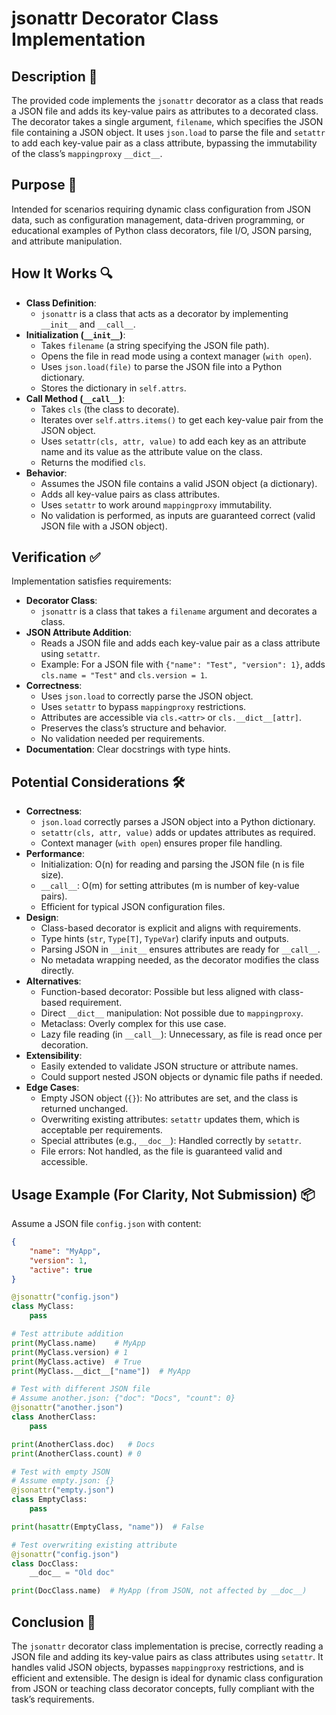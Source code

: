 # jsonattr Decorator Class Implementation

## Description 📝

The provided code implements the `jsonattr` decorator as a class that reads a JSON file and adds its key-value pairs as attributes to a decorated class.
The decorator takes a single argument, `filename`, which specifies the JSON file containing a JSON object.
It uses `json.load` to parse the file and `setattr` to add each key-value pair as a class attribute, bypassing the immutability of the class’s `mappingproxy` `__dict__`.

## Purpose 🎯

Intended for scenarios requiring dynamic class configuration from JSON data, such as configuration management, data-driven programming, or educational examples of Python class decorators, file I/O, JSON parsing, and attribute manipulation.

## How It Works 🔍

-   **Class Definition**:
    -   `jsonattr` is a class that acts as a decorator by implementing `__init__` and `__call__`.
-   **Initialization (`__init__`)**:
    -   Takes `filename` (a string specifying the JSON file path).
    -   Opens the file in read mode using a context manager (`with open`).
    -   Uses `json.load(file)` to parse the JSON file into a Python dictionary.
    -   Stores the dictionary in `self.attrs`.
-   **Call Method (`__call__`)**:
    -   Takes `cls` (the class to decorate).
    -   Iterates over `self.attrs.items()` to get each key-value pair from the JSON object.
    -   Uses `setattr(cls, attr, value)` to add each key as an attribute name and its value as the attribute value on the class.
    -   Returns the modified `cls`.
-   **Behavior**:
    -   Assumes the JSON file contains a valid JSON object (a dictionary).
    -   Adds all key-value pairs as class attributes.
    -   Uses `setattr` to work around `mappingproxy` immutability.
    -   No validation is performed, as inputs are guaranteed correct (valid JSON file with a JSON object).

## Verification ✅

Implementation satisfies requirements:

-   **Decorator Class**:
    -   `jsonattr` is a class that takes a `filename` argument and decorates a class.
-   **JSON Attribute Addition**:
    -   Reads a JSON file and adds each key-value pair as a class attribute using `setattr`.
    -   Example: For a JSON file with `{"name": "Test", "version": 1}`, adds `cls.name = "Test"` and `cls.version = 1`.
-   **Correctness**:
    -   Uses `json.load` to correctly parse the JSON object.
    -   Uses `setattr` to bypass `mappingproxy` restrictions.
    -   Attributes are accessible via `cls.<attr>` or `cls.__dict__[attr]`.
    -   Preserves the class’s structure and behavior.
    -   No validation needed per requirements.
-   **Documentation**: Clear docstrings with type hints.

## Potential Considerations 🛠️

-   **Correctness**:
    -   `json.load` correctly parses a JSON object into a Python dictionary.
    -   `setattr(cls, attr, value)` adds or updates attributes as required.
    -   Context manager (`with open`) ensures proper file handling.
-   **Performance**:
    -   Initialization: O(n) for reading and parsing the JSON file (n is file size).
    -   `__call__`: O(m) for setting attributes (m is number of key-value pairs).
    -   Efficient for typical JSON configuration files.
-   **Design**:
    -   Class-based decorator is explicit and aligns with requirements.
    -   Type hints (`str`, `Type[T]`, `TypeVar`) clarify inputs and outputs.
    -   Parsing JSON in `__init__` ensures attributes are ready for `__call__`.
    -   No metadata wrapping needed, as the decorator modifies the class directly.
-   **Alternatives**:
    -   Function-based decorator: Possible but less aligned with class-based requirement.
    -   Direct `__dict__` manipulation: Not possible due to `mappingproxy`.
    -   Metaclass: Overly complex for this use case.
    -   Lazy file reading (in `__call__`): Unnecessary, as file is read once per decoration.
-   **Extensibility**:
    -   Easily extended to validate JSON structure or attribute names.
    -   Could support nested JSON objects or dynamic file paths if needed.
-   **Edge Cases**:
    -   Empty JSON object (`{}`): No attributes are set, and the class is returned unchanged.
    -   Overwriting existing attributes: `setattr` updates them, which is acceptable per requirements.
    -   Special attributes (e.g., `__doc__`): Handled correctly by `setattr`.
    -   File errors: Not handled, as the file is guaranteed valid and accessible.

## Usage Example (For Clarity, Not Submission) 📦

Assume a JSON file `config.json` with content:

```json
{
    "name": "MyApp",
    "version": 1,
    "active": true
}
```

```python
@jsonattr("config.json")
class MyClass:
    pass

# Test attribute addition
print(MyClass.name)    # MyApp
print(MyClass.version) # 1
print(MyClass.active)  # True
print(MyClass.__dict__["name"])  # MyApp

# Test with different JSON file
# Assume another.json: {"doc": "Docs", "count": 0}
@jsonattr("another.json")
class AnotherClass:
    pass

print(AnotherClass.doc)   # Docs
print(AnotherClass.count) # 0

# Test with empty JSON
# Assume empty.json: {}
@jsonattr("empty.json")
class EmptyClass:
    pass

print(hasattr(EmptyClass, "name"))  # False

# Test overwriting existing attribute
@jsonattr("config.json")
class DocClass:
    __doc__ = "Old doc"

print(DocClass.name)  # MyApp (from JSON, not affected by __doc__)
```

## Conclusion 🚀

The `jsonattr` decorator class implementation is precise, correctly reading a JSON file and adding its key-value pairs as class attributes using `setattr`.
It handles valid JSON objects, bypasses `mappingproxy` restrictions, and is efficient and extensible.
The design is ideal for dynamic class configuration from JSON or teaching class decorator concepts, fully compliant with the task’s requirements.
